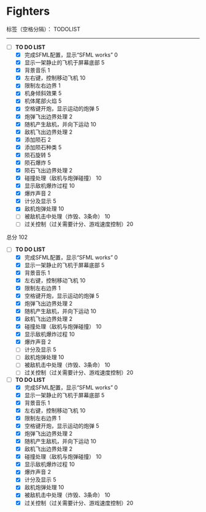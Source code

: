 ﻿# Fighters

标签（空格分隔）： TODOLIST

------------------

- [ ] **TO DO LIST**                                        
    - [x] 完成SFML配置，显示“SFML works”  0                 
    - [x] 显示一架静止的飞机于屏幕底部  5 
    - [x] 背景音乐 1
    - [x] 左右键，控制移动飞机 10 
    - [x] 限制左右边界 1
    - [x] 机身倾斜效果 5
    - [x] 机体尾部火焰 5
    - [x] 空格键开炮，显示运动的炮弹 5
    - [x] 炮弹飞出边界处理 2
    - [x] 随机产生敌机，并向下运动 10
    - [x] 敌机飞出边界处理 2
    - [x] 添加陨石 2
    - [x] 添加陨石种类 5
    - [x] 陨石旋转 5
    - [x] 陨石爆炸 5 
    - [x] 陨石飞出边界处理 2
    - [x] 碰撞处理（敌机与炮弹碰撞） 10
    - [x] 显示敌机爆炸过程 10
    - [x] 爆炸声音 2
    - [x] 计分及显示 5
    - [x] 敌机炮弹处理 10
    - [ ] 被敌机击中处理（炸毁、3条命） 10
    - [ ] 过关控制（过关需要计分、游戏速度控制）20

总分 102

- [ ] **TO DO LIST**                                        
    - [x] 完成SFML配置，显示“SFML works”  0                 
    - [x] 显示一架静止的飞机于屏幕底部  5 
    - [x] 背景音乐 1
    - [x] 左右键，控制移动飞机 10 
    - [x] 限制左右边界 1
    - [x] 空格键开炮，显示运动的炮弹 5
    - [x] 炮弹飞出边界处理 2
    - [x] 随机产生敌机，并向下运动 10
    - [x] 敌机飞出边界处理 2
    - [x] 碰撞处理（敌机与炮弹碰撞） 10
    - [x] 显示敌机爆炸过程 10
    - [x] 爆炸声音 2
    - [ ] 计分及显示 5
    - [ ] 敌机炮弹处理 10
    - [ ] 被敌机击中处理（炸毁、3条命） 10
    - [ ] 过关控制（过关需要计分、游戏速度控制）20

- [ ] **TO DO LIST**                                        
    - [x] 完成SFML配置，显示“SFML works”  0                 
    - [x] 显示一架静止的飞机于屏幕底部  5 
    - [x] 背景音乐 1
    - [x] 左右键，控制移动飞机 10 
    - [x] 限制左右边界 1
    - [x] 空格键开炮，显示运动的炮弹 5
    - [x] 炮弹飞出边界处理 2
    - [x] 随机产生敌机，并向下运动 10
    - [x] 敌机飞出边界处理 2
    - [x] 碰撞处理（敌机与炮弹碰撞） 10
    - [x] 显示敌机爆炸过程 10
    - [x] 爆炸声音 2
    - [x] 计分及显示 5
    - [x] 敌机炮弹处理 10
    - [x] 被敌机击中处理（炸毁、3条命） 10
    - [x] 过关控制（过关需要计分、游戏速度控制）20